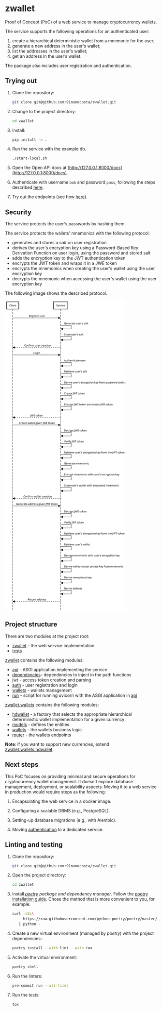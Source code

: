 # zwallet

Proof of Concept (PoC) of a web service to manage cryptocurrency wallets.

The service supports the following operations for an authenticated user:

1. create a hierarchical deterministic wallet from a mnemonic for the user;
2. generate a new address in the user's wallet;
3. list the addresses in the user's wallet;
4. get an address in the user’s wallet.

The package also includes user registration and authentication.

## Trying out

1. Clone the repository:

   ```bash
   git clone git@github.com:91nunocosta/zwallet.git
   ```

2. Change to the project directory:

   ```bash
   cd zwallet
   ```

3. Install:

    ```bash
    pip install -e .
    ```

3. Run the service with the example db.

    ```bash
    ./start-local.sh
    ```

4. Open the Open API docs at [http://127.0.0.1:8000/docs](http://127.0.0.1:8000/docs).

5. Authenticate with username `bob` and password `pass`, following the steps described
[here](https://fastapi.tiangolo.com/tutorial/security/oauth2-jwt/#check-it).

6. Try out the endpoints (see how [here](https://fastapi.tiangolo.com/#interactive-api-docs-upgrade)).

## Security

The service protects the user's passwords by hashing them.

The service protects the wallets' mnemonics with the following protocol:

- generates and stores a _salt_ on user registration
- derives the user's encryption key using a Password-Based Key Derivation Function
on user login, using the password and stored salt
- adds the encryption key to the JWT authentication token
- encrypts the JWT token and wraps it in a JWE token
- encrypts the mnemonics when creating the user's wallet using the user encryption key
- decrypts the mnemonic when accessing the user's wallet using the user encryption key

The following image shows the described protocol.

![protocol](./protocol.svg)

## Project structure

There are two modules at the project root:

- [zwallet](./zwallet) - the web service implementation
- [tests](./tests)

[zwallet](./zwallet) contains the following modules:

- [api](./zwallet/api.py) -  ASGI application implementing the service
- [dependencies](./zwallet/dependencies.py)- dependencies to inject in the path functions
- [jwt](./zwallet/jwt.py) - access token creation and parsing
- [auth](./zwallet/auth) - user registration and login
- [wallets](./zwallet/wallets) - wallets management
- [run](./zwallet/run.py) - script for running uvicorn with the ASGI application in [api](./api)

[zwallet.wallets](./zwallet/wallets) contains the following modules:

- [hdwallet](./zwallet/wallets/hdwallet.py) - a factory that selects the appropriate
    hierarchical deterministic wallet implementation for a given currency
- [models](./zwallet/wallets/models.py) - defines the entities
- [wallets](./zwallet/wallets/wallets.py) - the wallets business logic
- [router](./zwallet/wallets/router.py) - the wallets endpoints

**Note**: if you want to support new currencies, extend [zwallet.wallets.hdwallet](./zwallet/wallets/hdwallet.py).

## Next steps

This PoC focuses on providing minimal and secure operations for cryptocurrency wallet management.
It doesn't explore database management, deployment, or scalability aspects.
Moving it to a web service in production would require steps as the following:

1. Encapsulating the web service in a docker image.

2. Configuring a scalable DBMS (e.g., PostgreSQL).

3. Setting-up database migrations (e.g., with Alembic).

4. Moving [authentication](./zwallet/auth) to a dedicated service.

## Linting and testing

1. Clone the repository:

   ```bash
   git clone git@github.com:91nunocosta/zwallet.git
   ```

2. Open the project directory:

   ```bash
   cd zwallet
   ```

3. Install [_poetry_](https://python-poetry.org/) _package and dependency manager_.
Follow the [poetry installation guide](https://python-poetry.org/docs/#installation).
Chose the method that is more convenient to you, for example:

   ```bash
   curl -sSL\
        https://raw.githubusercontent.com/python-poetry/poetry/master/get-poetry.py \
      | python -
   ```

4. Create a new virtual environment (managed by _poetry_) with the project dependencies:

   ```bash
   poetry install --with lint --with tox
   ```

5. Activate the virtual environment:

   ```bash
   poetry shell
   ```

6. Run the linters:

    ```bash
    pre-commit run --all-files
    ```

7. Run the tests:

    ```bash
    tox
    ```
